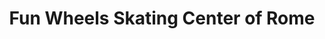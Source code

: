 ---
title: "Fun Wheels Skating Center of Rome"
url: /rome/fun-wheels-skating-center-of-rome/
shop: vacant
---